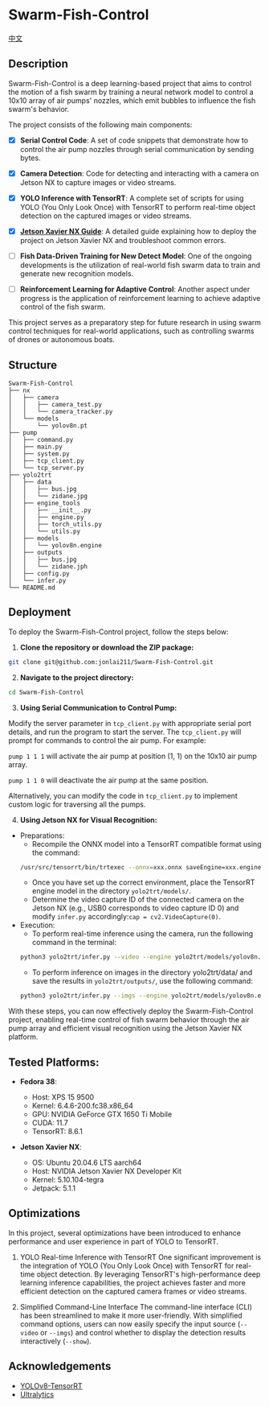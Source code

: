 # Swarm-Fish-Control
[中文](docs/README_zh.md)

## Description

Swarm-Fish-Control is a deep learning-based project that aims to control the motion of a fish swarm by training a neural network model to control a 10x10 array of air pumps' nozzles, which emit bubbles to influence the fish swarm's behavior. 

The project consists of the following main components:

- [x] **Serial Control Code**: A set of code snippets that demonstrate how to control the air pump nozzles through serial communication by sending bytes.

- [x] **Camera Detection**: Code for detecting and interacting with a camera on Jetson NX to capture images or video streams.

- [x] **YOLO Inference with TensorRT**: A complete set of scripts for using YOLO (You Only Look Once) with TensorRT to perform real-time object detection on the captured images or video streams.

- [x] **[Jetson Xavier NX Guide](docs/Jetson%20Xavier%20NX%20Deployment.md)**: A detailed guide explaining how to deploy the project on Jetson Xavier NX and troubleshoot common errors.

- [ ] **Fish Data-Driven Training for New Detect Model**: One of the ongoing developments is the utilization of real-world fish swarm data to train and generate new recognition models. 

- [ ] **Reinforcement Learning for Adaptive Control**: Another aspect under progress is the application of reinforcement learning to achieve adaptive control of the fish swarm. 

This project serves as a preparatory step for future research in using swarm control techniques for real-world applications, such as controlling swarms of drones or autonomous boats.



## Structure
```
Swarm-Fish-Control
├── nx
│   ├── camera
│   │   ├── camera_test.py
│   │   └── camera_tracker.py
│   └── models
│       └── yolov8n.pt
├── pump
│   ├── command.py
│   ├── main.py
│   ├── system.py
│   ├── tcp_client.py
│   └── tcp_server.py
├── yolo2trt
│   ├── data
│   │   ├── bus.jpg
│   │   └── zidane.jpg
│   ├── engine_tools
│   │   ├── __init__.py
│   │   ├── engine.py
│   │   ├── torch_utils.py
│   │   └── utils.py
│   ├── models
│   │   └── yolov8n.engine
│   ├── outputs
│   │   ├── bus.jpg
│   │   └── zidane.jph
│   ├── config.py
│   └── infer.py
└── README.md
```



## Deployment

To deploy the Swarm-Fish-Control project, follow the steps below:

1. **Clone the repository or download the ZIP package:**
```bash
git clone git@github.com:jonlai211/Swarm-Fish-Control.git
```

2. **Navigate to the project directory:**
```bash
cd Swarm-Fish-Control
```

3. **Using Serial Communication to Control Pump:**

Modify the server parameter in `tcp_client.py` with appropriate serial port details, and run the program to start the server. The `tcp_client.py` will prompt for commands to control the air pump. For example:

`pump 1 1 1` will activate the air pump at position (1, 1) on the 10x10 air pump array.

`pump 1 1 0` will deactivate the air pump at the same position.

Alternatively, you can modify the code in `tcp_client.py` to implement custom logic for traversing all the pumps.

4. **Using Jetson NX for Visual Recognition:**
- Preparations:
    - Recompile the ONNX model into a TensorRT compatible format using the command:
    ```bash
    /usr/src/tensorrt/bin/trtexec --onnx=xxx.onnx saveEngine=xxx.engine
    ```
    - Once you have set up the correct environment, place the TensorRT engine model in the directory `yolo2trt/models/`.
    - Determine the video capture ID of the connected camera on the Jetson NX (e.g., USB0 corresponds to video capture ID 0) and modify `infer.py` accordingly:`cap = cv2.VideoCapture(0)`.
- Execution:
    - To perform real-time inference using the camera, run the following command in the terminal:
    ```bash
    python3 yolo2trt/infer.py --video --engine yolo2trt/models/yolov8n.engine
    ```
    - To perform inference on images in the directory yolo2trt/data/ and save the results in `yolo2trt/outputs/`, use the following command:
    ```bash
    python3 yolo2trt/infer.py --imgs --engine yolo2trt/models/yolov8n.engine
    ```
With these steps, you can now effectively deploy the Swarm-Fish-Control project, enabling real-time control of fish swarm behavior through the air pump array and efficient visual recognition using the Jetson Xavier NX platform.



## Tested Platforms:
- **Fedora 38**:
    - Host: XPS 15 9500
    - Kernel: 6.4.6-200.fc38.x86_64
    - GPU: NVIDIA GeForce GTX 1650 Ti Mobile
    - CUDA: 11.7
    - TensorRT: 8.6.1


- **Jetson Xavier NX**:
    - OS: Ubuntu 20.04.6 LTS aarch64
    - Host: NVIDIA Jetson Xavier NX Developer Kit
    - Kernel: 5.10.104-tegra
    - Jetpack: 5.1.1


## Optimizations

In this project, several optimizations have been introduced to enhance performance and user experience in part of YOLO to TensorRT.

1. YOLO Real-time Inference with TensorRT
One significant improvement is the integration of YOLO (You Only Look Once) with TensorRT for real-time object detection. By leveraging TensorRT's high-performance deep learning inference capabilities, the project achieves faster and more efficient detection on the captured camera frames or video streams.

2. Simplified Command-Line Interface
The command-line interface (CLI) has been streamlined to make it more user-friendly. With simplified command options, users can now easily specify the input source (`--video` or `--imgs`) and control whether to display the detection results interactively (`--show`).


## Acknowledgements

 - [YOLOv8-TensorRT](https://github.com/triple-Mu/YOLOv8-TensorRT)
 - [Ultralytics](https://github.com/ultralytics/ultralytics)